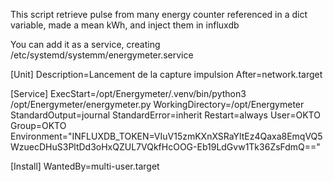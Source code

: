 This script retrieve pulse from many energy counter referenced in a dict variable, made a mean kWh, and inject them in influxdb


You can add it as a service, creating /etc/systemd/systemm/energymeter.service

[Unit]
Description=Lancement de la capture impulsion
After=network.target

[Service]
ExecStart=/opt/Energymeter/.venv/bin/python3 /opt/Energymeter/energymeter.py
WorkingDirectory=/opt/Energymeter
StandardOutput=journal
StandardError=inherit
Restart=always
User=OKTO
Group=OKTO
Environment="INFLUXDB_TOKEN=VIuV15zmKXnXSRaYltEz4Qaxa8EmqVQ5WzuecDHuS3PltDd3oHxQZUL7VQkfHcOOG-Eb19LdGvw1Tk36ZsFdmQ=="

[Install]
WantedBy=multi-user.target
